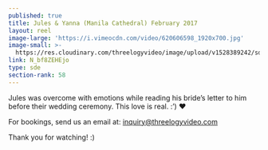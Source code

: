 ```yaml
---
published: true
title: Jules & Yanna (Manila Cathedral) February 2017
layout: reel
image-large: 'https://i.vimeocdn.com/video/620606598_1920x700.jpg'
image-small: >-
  https://res.cloudinary.com/threelogyvideo/image/upload/v1528389242/sde/jules_a.jpg
link: N_bf8ZEHEjo
type: sde
section-rank: 58
---
```

Jules was overcome with emotions while reading his bride’s letter to him before their wedding ceremony. This love is real. :’) ❤

For bookings, send us an email at: inquiry@threelogyvideo.com

Thank you for watching! :)
